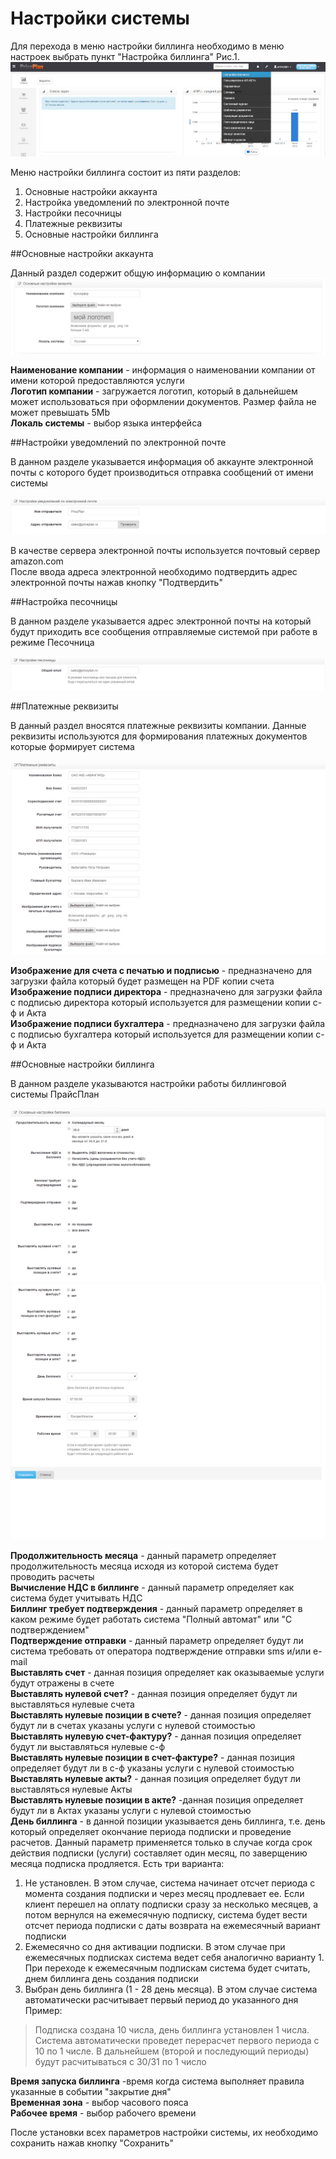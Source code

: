 # Настройки системы

Для перехода в меню настройки биллинга необходимо в меню настроек выбрать пункт "Настройка биллинга" Рис.1.
![Рис.1](setup_bill1.png)

Меню настройки биллинга состоит из пяти разделов:  

1. Основные настройки аккаунта  
2. Настройка уведомлений по электронной почте  
3. Настройки песочницы  
4. Платежные реквизиты  
5. Основные настройки биллинга  


##Основные настройки аккаунта  

Данный раздел содержит общую информацию о компании
![Рис.2](setup_bill2.png)  

**Наименование компании** - информация о наименовании компании от имени которой предоставляются услуги  
**Логотип компании** - загружается логотип, который в дальнейшем может использоваться при оформлении документов. Размер файла не может превышать 5Mb  
**Локаль системы** - выбор языка интерфейса  

##Настройки уведомлений по электронной почте  

В данном разделе указывается информация об аккаунте электронной почты с которого будет производиться отправка сообщений от имени системы  

![Рис.3](setup_bill3.png)  

В качестве сервера электронной почты используется почтовый сервер amazon.com  
После ввода адреса электронной необходимо подтвердить адрес электронной почты нажав кнопку "Подтвердить"  

##Настройка песочницы

В данном разделе указывается адрес электронной почты на который будут приходить все сообщения отправляемые системой при работе в режиме Песочница

![Рис.4](setup_bill4.png)  

##Платежные реквизиты

В данный раздел вносятся платежные реквизиты компании. Данные реквизиты используются для формирования платежных документов которые формирует система

![Рис.5](setup_bill5.png)

**Изображение для счета с печатью и подписью** - предназначено для загрузки файла который будет размещен на PDF копии счета  
**Изображение подписи директора** - предназначено для загрузки файла с подписью директора который используется для размещении копии с-ф и Акта  
**Изображение подписи бухгалтера** - предназначено для загрузки файла с подписью бухгалтера который используется для размещении копии с-ф и Акта  

##Основные настройки биллинга  

В данном разделе указываются настройки работы биллинговой системы ПрайсПлан

![Рис.6](setup_bill6.png)
![Рис.7](setup_bill7.png)  

**Продолжительность месяца** -  данный параметр определяет продолжительность месяца исходя из которой система будет проводить расчеты  
**Вычисление НДС в биллинге** - данный параметр определяет как система будет учитывать НДС  
**Биллинг требует подтверждения** - данный параметр определяет в каком режиме будет работать система "Полный автомат" или "С подтверждением"  
**Подтверждение отправки** -  данный параметр определяет будут ли система требовать от оператора подтверждение отправки sms и/или e-mail  
**Выставлять счет** - данная позиция определяет как оказываемые услуги будут отражены в счете  
**Выставлять нулевой счет?** - данная позиция определяет будут ли выставляться нулевые счета  
**Выставлять нулевые позиции в счете?** -  данная позиция определяет будут ли в счетах указаны услуги с нулевой стоимостью  
**Выставлять нулевую счет-фактуру?** - данная позиция определяет будут ли выставляться нулевые с-ф  
**Выставлять нулевые позиции в счет-фактуре?** - данная позиция определяет будут ли в с-ф указаны услуги с нулевой стоимостью  
**Выставлять нулевые акты?** - данная позиция определяет будут ли выставляться нулевые Акты  
**Выставлять нулевые позиции в акте?** -данная позиция определяет будут ли в Актах указаны услуги с нулевой стоимостью  
**День биллинга** - в данной позиции указывается день биллинга, т.е. день который определяет окончание периода подписки и проведение расчетов. Данный параметр применяется только в случае когда срок действия подписки (услуги) составляет один месяц, по заверщению месяца подписка продляется. Есть три варианта:  
1. Не установлен. В этом случае, система начинает отсчет периода с момента создания подписки и через месяц продлевает ее. Если клиент перешел на оплату подписки сразу за несколько месяцев, а потом вернулся на ежемесячную подписку, система будет вести отсчет периода подписки с даты возврата на ежемесячный вариант подписки  
2. Ежемесячно со дня активации подписки. В этом случае при ежемесячных подписках система ведет себя аналогично варианту 1. При переходе к ежемесячным подпискам система будет считать, днем биллинга день создания подписки  
3.  Выбран день биллинга (1 - 28 день месяца). В этом случае система автоматически расчитывает первый период до указанного дня  
Пример:  
> Подписка создана 10 числа, день биллинга установлен 1 числа. Система автоматически проведет перерасчет первого периода с 10 по 1 числе. В дальнейшем (второй и последующий периоды) будут расчитываться с 30/31 по 1 число 

**Время запуска биллинга** -время когда система выполняет правила указанные в событии "закрытие дня"  
**Временная зона** - выбор часового пояса  
**Рабочее время** - выбор рабочего времени  

После установки всех параметров настройки системы, их необходимо сохранить нажав кнопку "Сохранить"



